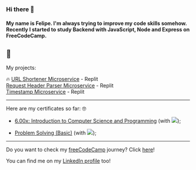 ### Hi there 👋

#### My name is **Felipe**. I'm always trying to improve my code skills somehow. Recently I started to study Backend with JavaScript, Node and Express on FreeCodeCamp. 
:monocle_face:
------------

My projects:

&#128293; [URL Shortener Microservice](https://replit.com/@felipedeaquino/boilerplate-project-urlshortener) - Replit <br>
[Request Header Parser Microservice](https://replit.com/@felipedeaquino/boilerplate-project-headerparser) - Replit <br>
[Timestamp Microservice](https://replit.com/@felipedeaquino/boilerplate-project-timestamp) - Replit <br>

------------

Here are my certificates so far: :nerd_face:	<br>

* [6.00x: Introduction to Computer Science and Programming](https://s3.amazonaws.com/verify.edx.org/downloads/594658e538a741b29060d34b00c56b77/Certificate.pdf) (with <img src="https://img.icons8.com/color/20/000000/python--v1.png"/>);

* [Problem Solving (Basic)](https://www.hackerrank.com/certificates/b151fa5e93cf) (with <img src="https://img.icons8.com/color/20/000000/javascript--v1.png"/>);
------------

Do you want to check my [freeCodeCamp](http://freecodecamp.org/) journey? Click [here](https://github.com/felipedeaquino/freeCodeCamp)!

You can find me on my [LinkedIn profile](https://www.linkedin.com/in/felipedeaquino/) too! 


<!--
**felipedeaquino/felipedeaquino** is a ✨ _special_ ✨ repository because its `README.md` (this file) appears on your GitHub profile.

Here are some ideas to get you started:

- 🔭 I’m currently working on ...
- 🌱 I’m currently learning ...
- 👯 I’m looking to collaborate on ...
- 🤔 I’m looking for help with ...
- 💬 Ask me about ...
- 📫 How to reach me: ...
- 😄 Pronouns: ...
- ⚡ Fun fact: ...
-->
